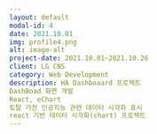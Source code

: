 ```yaml
---
layout: default
modal-id: 4
date: 2021.10.01
img: profile4.png
alt: image-alt
project-date: 2021.10.01~2021.10.26
client: LG CNS
category: Web Development
description: HA Dashboaard 프로젝트
DashBoad 화면 개발
React, eChart
토탈 가전 인공지능 관련 데이터 시각화 표시
react 기반 데이터 시각화(chart) 프로젝트
---
```

